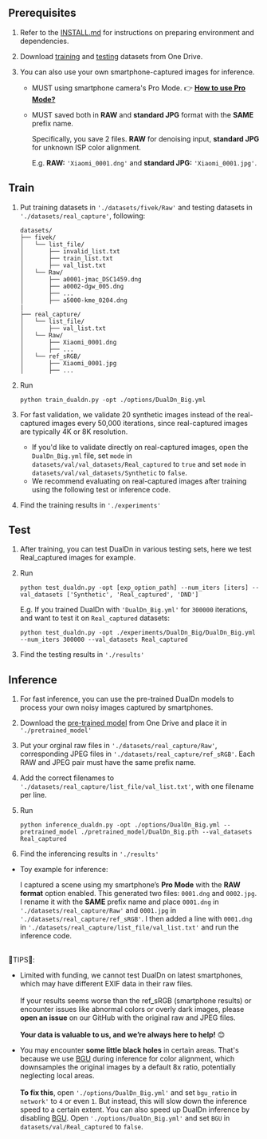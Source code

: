 ## Prerequisites

1. Refer to the [INSTALL.md](../INSTALL.md) for instructions on preparing environment and dependencies. 

2. Download [training](https://mycuhk-my.sharepoint.com/:u:/g/personal/1155231343_link_cuhk_edu_hk/EUWR-KgxXD5OsH85ylom4H4BPv2hjYSMAyp4MkopiVnqoQ?e=mfcZBX) and [testing](https://mycuhk-my.sharepoint.com/:u:/g/personal/1155231343_link_cuhk_edu_hk/EfpMrXegPqVJiCaflRh5UH0B0hYIJh9WjSbzTtGXz67nwQ?e=qKkICu) datasets from One Drive.
  
3. You can also use your own smartphone-captured images for inference.

    - MUST using smartphone camera's Pro Mode.  👉 [**How to use Pro Mode?**](https://consumer-tkb.huawei.com/weknow/applet/simulator/en-gb00739859/procamera.html)
    - MUST saved both in **RAW** and **standard JPG** format with the **SAME** prefix name.
    
      Specifically, you save 2 files. **RAW** for denoising input, **standard JPG** for unknown ISP color alignment.
      
      E.g.  **RAW:** `'Xiaomi_0001.dng'` and **standard JPG:** `'Xiaomi_0001.jpg'`.
    

## Train

1. Put training datasets in `'./datasets/fivek/Raw'` and testing datasets in `'./datasets/real_capture'`, following:

    ```
    datasets/
    ├── fivek/
    │   └── list_file/
    │       ├── invalid_list.txt
    │       ├── train_list.txt
    │       ├── val_list.txt
    │   └── Raw/
    │       ├── a0001-jmac_DSC1459.dng
    │       ├── a0002-dgw_005.dng
    │       ├── ...
    │       ├── a5000-kme_0204.dng
    |
    ├── real_capture/
    │   └── list_file/
    │       ├── val_list.txt
    │   └── Raw/
    │       ├── Xiaomi_0001.dng
    │       ├── ...
    │   └── ref_sRGB/
    │       ├── Xiaomi_0001.jpg
    │       ├── ...
    ```

2. Run

    ```
    python train_dualdn.py -opt ./options/DualDn_Big.yml
    ```

3. For fast validation, we validate 20 synthetic images instead of the real-captured images every 50,000 iterations, since real-captured images are typically 4K or 8K resolution.

    - If you'd like to validate directly on real-captured images, open the `DualDn_Big.yml` file, set `mode` in `datasets/val/val_datasets/Real_captured` to `true` and set `mode` in `datasets/val/val_datasets/Synthetic` to `false`.
    - We recommend evaluating on real-captured images after training using the following test or inference code.

4. Find the training results in `'./experiments'`


## Test

1. After training, you can test DualDn in various testing sets, here we test Real_captured images for example.
   
2. Run

    ```
    python test_dualdn.py -opt [exp_option_path] --num_iters [iters] --val_datasets ['Synthetic', 'Real_captured', 'DND']
    ```
    
  
     E.g. If you trained DualDn with `'DualDn_Big.yml'` for `300000` iterations, and want to test it on `Real_captured` datasets:


    ```
    python test_dualdn.py -opt ./experiments/DualDn_Big/DualDn_Big.yml --num_iters 300000 --val_datasets Real_captured
    ```

3. Find the testing results in `'./results'`


## Inference

1. For fast inference, you can use the pre-trained DualDn models to process your own noisy images captured by smartphones.

2. Download the [pre-trained model](https://mycuhk-my.sharepoint.com/:u:/g/personal/1155231343_link_cuhk_edu_hk/EeSssinwPSRLvC2zOTdmAd8BLLtF3MaKfFw2kYv25WthkQ?e=bbO0Ql) from One Drive and place it in `'./pretrained_model'`

3. Put your orginal raw files in `'./datasets/real_capture/Raw'`, corresponding JPEG files in `'./datasets/real_capture/ref_sRGB'`. Each RAW and JPEG pair must have the same prefix name.

4. Add the correct filenames to `'./datasets/real_capture/list_file/val_list.txt'`, with one filename per line.

5. Run

    ```
    python inference_dualdn.py -opt ./options/DualDn_Big.yml --pretrained_model ./pretrained_model/DualDn_Big.pth --val_datasets Real_captured
    ```

6. Find the inferencing results in `'./results'`


  - Toy example for inference:
    
      I captured a scene using my smartphone’s **Pro Mode** with the **RAW format** option enabled. This generated two files: `0001.dng` and `0002.jpg`. I rename it with the **SAME** prefix name and 
      place `0001.dng` in  `'./datasets/real_capture/Raw'` and `0001.jpg` in `'./datasets/real_capture/ref_sRGB'`. I then added a line with `0001.dng` in `'./datasets/real_capture/list_file/val_list.txt'` and run the inference code.

<br>
🌟TIPS🌟:

   - Limited with funding, we cannot test DualDn on latest smartphones, which may have different EXIF data in their raw files. <br><br>
     If your results seems worse than the ref_sRGB (smartphone results) or encounter issues like abnormal colors or overly dark images, please **open an issue** on our GitHub with the original raw and JPEG files. <br><br>
     **Your data is valuable to us, and we’re always here to help!** 😊
     
   - You may encounter **some little black holes** in certain areas. That's because we use [BGU](https://people.csail.mit.edu/hasinoff/pubs/ChenEtAl16-bgu.pdf) during inference for color alignment, which downsamples the original images by a default 8x ratio, potentially neglecting local areas. <br><br>
     **To fix this**, open `'./options/DualDn_Big.yml'` and set `bgu_ratio` in `network'` to `4` or even `1`. But instead, this will slow down the inference speed to a certain extent.
     You can also speed up DualDn inference by disabling [BGU](https://people.csail.mit.edu/hasinoff/pubs/ChenEtAl16-bgu.pdf). Open `'./options/DualDn_Big.yml'` and set `BGU` in `datasets/val/Real_captured` to `false`. 
